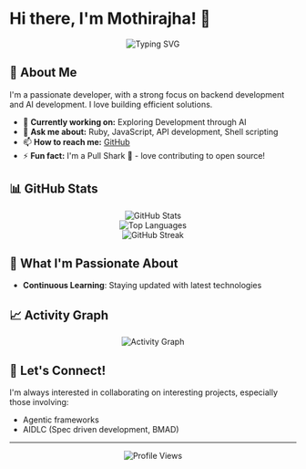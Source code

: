 # Hi there, I'm Mothirajha! 👋

<div align="center">
  <img src="https://readme-typing-svg.herokuapp.com?font=Fira+Code&pause=1000&color=2E9EF7&center=true&vCenter=true&width=435&lines=Full+Stack+Developer;AI+Enthusiast;Ruby;Python+Javascript" alt="Typing SVG" />
</div>

## 🚀 About Me

I'm a passionate developer, with a strong focus on backend development and AI development. I love building efficient solutions.

- 🔭 **Currently working on:** Exploring Development through AI
- 💬 **Ask me about:** Ruby, JavaScript, API development, Shell scripting
- 📫 **How to reach me:** [GitHub](https://github.com/Mothirajha)
- ⚡ **Fun fact:** I'm a Pull Shark 🦈 - love contributing to open source!


## 📊 GitHub Stats

<div align="center">
  <img src="https://github-readme-stats.vercel.app/api?username=Mothirajha&show_icons=true&theme=tokyonight&hide_border=true&count_private=true" alt="GitHub Stats" />
</div>

<div align="center">
  <img src="https://github-readme-stats.vercel.app/api/top-langs/?username=Mothirajha&layout=compact&theme=tokyonight&hide_border=true" alt="Top Languages" />
</div>

<div align="center">
  <img src="https://github-readme-streak-stats.herokuapp.com/?user=Mothirajha&theme=tokyonight&hide_border=true" alt="GitHub Streak" />
</div>

## 🌟 What I'm Passionate About

- **Continuous Learning**: Staying updated with latest technologies

## 📈 Activity Graph

<div align="center">
  <img src="https://github-readme-activity-graph.vercel.app/graph?username=Mothirajha&theme=tokyo-night&hide_border=true&area=true" alt="Activity Graph" />
</div>

## 🤝 Let's Connect!

I'm always interested in collaborating on interesting projects, especially those involving:
- Agentic frameworks
- AIDLC (Spec driven development, BMAD)

---

<div align="center">
  <img src="https://komarev.com/ghpvc/?username=Mothirajha&color=blueviolet&style=flat-square&label=Profile+Views" alt="Profile Views" />
</div>